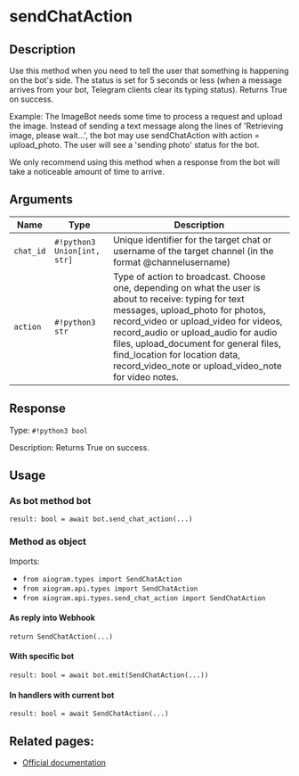 # sendChatAction

## Description

Use this method when you need to tell the user that something is happening on the bot's side. The status is set for 5 seconds or less (when a message arrives from your bot, Telegram clients clear its typing status). Returns True on success.

Example: The ImageBot needs some time to process a request and upload the image. Instead of sending a text message along the lines of 'Retrieving image, please wait…', the bot may use sendChatAction with action = upload_photo. The user will see a 'sending photo' status for the bot.

We only recommend using this method when a response from the bot will take a noticeable amount of time to arrive.


## Arguments

| Name | Type | Description |
| - | - | - |
| `chat_id` | `#!python3 Union[int, str]` | Unique identifier for the target chat or username of the target channel (in the format @channelusername) |
| `action` | `#!python3 str` | Type of action to broadcast. Choose one, depending on what the user is about to receive: typing for text messages, upload_photo for photos, record_video or upload_video for videos, record_audio or upload_audio for audio files, upload_document for general files, find_location for location data, record_video_note or upload_video_note for video notes. |



## Response

Type: `#!python3 bool`

Description: Returns True on success.


## Usage


### As bot method bot

```python3
result: bool = await bot.send_chat_action(...)
```

### Method as object

Imports:

- `from aiogram.types import SendChatAction`
- `from aiogram.api.types import SendChatAction`
- `from aiogram.api.types.send_chat_action import SendChatAction`

#### As reply into Webhook
```python3
return SendChatAction(...)
```

#### With specific bot
```python3
result: bool = await bot.emit(SendChatAction(...))
```

#### In handlers with current bot
```python3
result: bool = await SendChatAction(...)
```


## Related pages:

- [Official documentation](https://core.telegram.org/bots/api#sendchataction)
